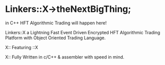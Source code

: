 # Linkers::X→theNextBigThing; 

in C++ HFT Algorithmic Trading will happen here!

Linkers::X a Lightning Fast Event Driven Encrypted HFT Algorithmic Trading Platform with Object Oriented Trading Language.

X:: Featuring ::X

X:: Fully Written in c/C++ & assembler with speed in mind.


